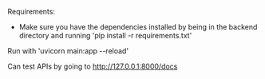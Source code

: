 Requirements:
- Make sure you have the dependencies installed by being in the backend directory and running 'pip install -r requirements.txt'

Run with 'uvicorn main:app --reload'

Can test APIs by going to http://127.0.0.1:8000/docs